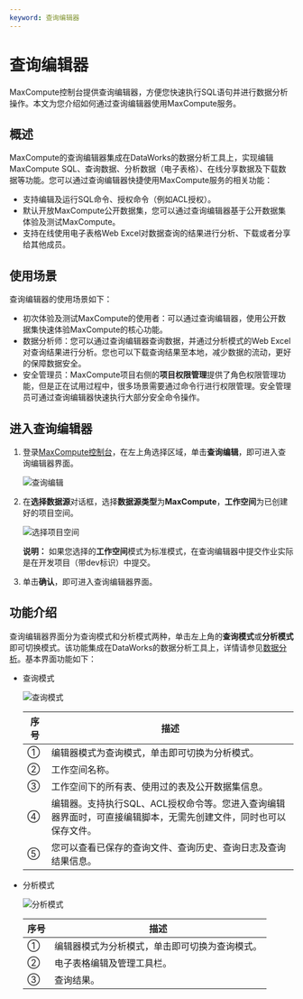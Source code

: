 ```yaml
---
keyword: 查询编辑器
---
```


# 查询编辑器

MaxCompute控制台提供查询编辑器，方便您快速执行SQL语句并进行数据分析操作。本文为您介绍如何通过查询编辑器使用MaxCompute服务。

## 概述

MaxCompute的查询编辑器集成在DataWorks的数据分析工具上，实现编辑MaxCompute SQL、查询数据、分析数据（电子表格）、在线分享数据及下载数据等功能。您可以通过查询编辑器快捷使用MaxCompute服务的相关功能：

-   支持编辑及运行SQL命令、授权命令（例如ACL授权）。
-   默认开放MaxCompute公开数据集，您可以通过查询编辑器基于公开数据集体验及测试MaxCompute。
-   支持在线使用电子表格Web Excel对数据查询的结果进行分析、下载或者分享给其他成员。

## 使用场景

查询编辑器的使用场景如下：

-   初次体验及测试MaxCompute的使用者：可以通过查询编辑器，使用公开数据集快速体验MaxCompute的核心功能。
-   数据分析师：您可以通过查询编辑器查询数据，并通过分析模式的Web Excel对查询结果进行分析。您也可以下载查询结果至本地，减少数据的流动，更好的保障数据安全。
-   安全管理员：MaxCompute项目右侧的**项目权限管理**提供了角色权限管理功能，但是正在试用过程中，很多场景需要通过命令行进行权限管理。安全管理员可通过查询编辑器快速执行大部分安全命令操作。

## 进入查询编辑器

1.  登录[MaxCompute控制台](https://workbench.data.aliyun.com/#/MCEngines)，在左上角选择区域，单击**查询编辑**，即可进入查询编辑器界面。

    ![查询编辑](https://static-aliyun-doc.oss-cn-hangzhou.aliyuncs.com/assets/img/zh-CN/3164122061/p170391.png)

2.  在**选择数据源**对话框，选择**数据源类型**为**MaxCompute**，**工作空间**为已创建好的项目空间。

    ![选择项目空间](https://static-aliyun-doc.oss-cn-hangzhou.aliyuncs.com/assets/img/zh-CN/4759811061/p170358.png)

    **说明：** 如果您选择的**工作空间**模式为标准模式，在查询编辑器中提交作业实际是在开发项目（带dev标识）中提交。

3.  单击**确认**，即可进入查询编辑器界面。

## 功能介绍

查询编辑器界面分为查询模式和分析模式两种，单击左上角的**查询模式**或**分析模式**即可切换模式。该功能集成在DataWorks的数据分析工具上，详情请参见[数据分析]()。基本界面功能如下：

-   查询模式

    ![查询模式](https://static-aliyun-doc.oss-cn-hangzhou.aliyuncs.com/assets/img/zh-CN/3093121061/p170822.png)

    |序号|描述|
    |--|--|
    |①|编辑器模式为查询模式，单击即可切换为分析模式。|
    |②|工作空间名称。|
    |③|工作空间下的所有表、使用过的表及公开数据集信息。|
    |④|编辑器。支持执行SQL、ACL授权命令等。您进入查询编辑器界面时，可直接编辑脚本，无需先创建文件，同时也可以保存文件。|
    |⑤|您可以查看已保存的查询文件、查询历史、查询日志及查询结果信息。|

-   分析模式

    ![分析模式](https://static-aliyun-doc.oss-cn-hangzhou.aliyuncs.com/assets/img/zh-CN/1805121061/p170823.png)

    |序号|描述|
    |--|--|
    |①|编辑器模式为分析模式，单击即可切换为查询模式。|
    |②|电子表格编辑及管理工具栏。|
    |③|查询结果。|


